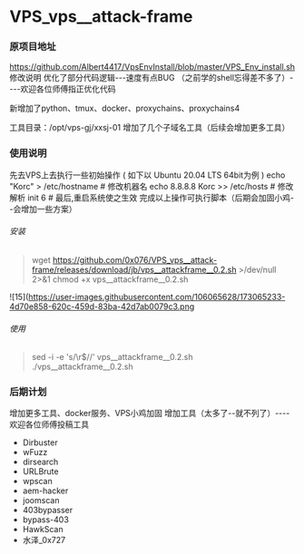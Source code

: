 # VPS_vps__attack-frame

###   原项目地址
https://github.com/Albert4417/VpsEnvInstall/blob/master/VPS_Env_install.sh
修改说明
优化了部分代码逻辑---速度有点BUG
（之前学的shell忘得差不多了）----欢迎各位师傅指正优化代码

新增加了python、tmux、docker、proxychains、proxychains4

工具目录：/opt/vps-gj/xxsj-01
增加了几个子域名工具（后续会增加更多工具）

###  使用说明  
先去VPS上去执行一些初始操作 ( 如下以 Ubuntu 20.04 LTS 64bit为例 )
echo "Korc" > /etc/hostname           # 修改机器名 
echo 8.8.8.8 Korc >> /etc/hosts       # 修改解析
 init 6                                # 最后,重启系统使之生效
完成以上操作可执行脚本（后期会加固小鸡--会增加一些方案）


###### 安装
> wget https://github.com/0x076/VPS_vps__attack-frame/releases/download/jb/vps__attackframe__0.2.sh >/dev/null 2>&1
> chmod +x vps__attackframe__0.2.sh

![15](https://user-images.githubusercontent.com/106065628/173065233-4d70e858-620c-459d-83ba-42d7ab0079c3.png


###### 使用
> sed -i -e 's/\r$//' vps__attackframe__0.2.sh
> ./vps__attackframe__0.2.sh

###   后期计划

增加更多工具、docker服务、VPS小鸡加固
增加工具（太多了--就不列了）----欢迎各位师傅投稿工具

* Dirbuster
* wFuzz
* dirsearch
* URLBrute
* wpscan
* aem-hacker
* joomscan
* 403bypasser 
* bypass-403
* HawkScan
* 水泽_0x727
